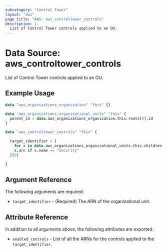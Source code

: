 ```yaml
---
subcategory: "Control Tower"
layout: "aws"
page_title: "AWS: aws_controltower_controls"
description: |-
  List of Control Tower controls applied to an OU.
---
```


# Data Source: aws_controltower_controls

List of Control Tower controls applied to an OU.

## Example Usage

```terraform
data "aws_organizations_organization" "this" {}

data "aws_organizations_organizational_units" "this" {
  parent_id = data.aws_organizations_organization.this.roots[0].id
}

data "aws_controltower_controls" "this" {

  target_identifier = [
    for x in data.aws_organizations_organizational_units.this.children :
    x.arn if x.name == "Security"
  ][0]

}

```

## Argument Reference

The following arguments are required:

* `target_identifier` - (Required) The ARN of the organizational unit.

## Attribute Reference

In addition to all arguments above, the following attributes are exported:

* `enabled_controls` - List of all the ARNs for the controls applied to the `target_identifier`.
